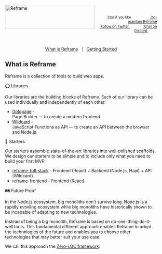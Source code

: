 <a href="/../../#readme">
    <img align="left" src="https://github.com/reframejs/reframe/raw/master/images/logo-with-title-and-slogan.min.svg?sanitize=true" width=296 height=79 style="max-width:100%;" alt="Reframe"/>
</a>
<br/>
<p align="right">
    <sup>
        <a href="#">
            <img
              src="https://github.com/reframejs/reframe/raw/master/images/star.svg?sanitize=true"
              width="16"
              height="12"
            >
        </a>
        Star if you like
        &nbsp;&nbsp;&nbsp;&nbsp;
        &nbsp;&nbsp;&nbsp;&nbsp;
        &nbsp;&nbsp;
        <a href="https://github.com/reframejs/reframe/blob/master/contributing.md">
            <img
              src="https://github.com/reframejs/reframe/raw/master/images/biceps.min.svg?sanitize=true"
              width="16"
              height="14"
            >
            Co-maintain Reframe
        </a>
    </sup>
    <br/>
    <sup>
        <a href="https://twitter.com/reframejs">
            <img
              src="https://github.com/reframejs/reframe/raw/master/images/tw.svg?sanitize=true"
              width="15"
              height="13"
            >
            Follow on Twitter
        </a>
        &nbsp;&nbsp;&nbsp;&nbsp;&nbsp;
        &nbsp;&nbsp;
        <a href="https://discord.gg/kqXf65G">
            <img
              src="https://github.com/reframejs/reframe/raw/master/images/chat.svg?sanitize=true"
              width="14"
              height="10"
            >
            Chat on Discord
        </a>
        &nbsp;&nbsp;&nbsp;&nbsp;
        &nbsp;&nbsp;&nbsp;&nbsp;
    </sup>
</p>
&nbsp;
<p align='center'>
<a href="#what-is-reframe">What is Reframe</a>
&nbsp; | &nbsp;
<a href="#getting-started">Getting Started</a>

## What is Reframe

Reframe is a collection of tools to build web apps.

:o: Libraries

Our libraries
are the building blocks of Reframe.
Each of our library can be used individually and independently of each other.

- [Goldpage](https://github.com/reframejs/goldpage) -
  <br/>
  Page Builder &mdash; to create a modern frontend.
- [Wildcard](https://github.com/reframejs/wildcard-api) -
  <br/>
  JavaScript Functions as API &mdash;
  to create an API between the browser and Node.js.

:rocket: Starters

Our starters assemble state-of-the-art libraries into well-polished scaffolds.
We design our starters to be simple and to include only what you need to build your first MVP.

- [reframe-full-stack](https://github.com/reframejs/reframe-full-stack) -
Frontend (React) + Backend (Node.js, Hapi) + API (Wildcard)
- [reframe-frontend](https://github.com/reframejs/reframe-frontend) -
Frontend (React)

:railway_track: Future Proof

In the Node.js ecosystem, big monoliths don't survive long.
Node.js is a rapidly evovling ecosystem while
big monoliths have historically shown to be incapable of adapting to new technologies.

Instead of being a big monolith,
Reframe is based on do-one-thing-do-it-well tools.
This fundamental different approach
enables Reframe to adopt the technologies of the future and
enables you to choose other technologies that may better suit your use case.

We call this approach the [Zero-LOC framework](/zero-loc-framework.md).

